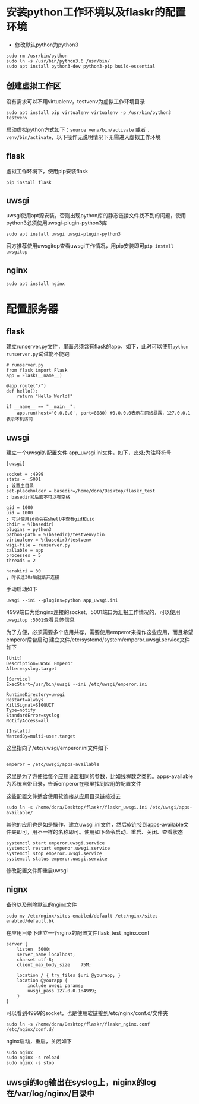 
# 安装python工作环境以及flaskr的配置环境

- 修改默认python为python3

```
sudo rm /usr/bin/python
sudo ln -s /usr/bin/python3.6 /usr/bin/
sudo apt install python3-dev python3-pip build-essential
```

## 创建虚拟工作区
没有需求可以不用virtualenv，testvenv为虚拟工作环境目录

`sudo apt install pip virtualenv
virtualenv -p /usr/bin/python3 testvenv`

启动虚拟python方式如下：`source venv/bin/activate` 或者 `. venv/bin/activate`，以下操作无说明情况下无需进入虚拟工作环境

## flask
虚拟工作环境下，使用pip安装flask

`pip install flask`

## uwsgi
uwsgi使用apt源安装，否则出现python库的静态链接文件找不到的问题，使用python3必须使用uwsgi-plugin-python3库

`sudo apt install uwsgi uwsgi-plugin-python3`

官方推荐使用uwsgitop查看uwsgi工作情况，用pip安装即可`pip install uwsgitop`

## nginx
`sudo apt install nginx`

# 配置服务器
## flask
建立runserver.py文件，里面必须含有flask的app，如下，此时可以使用`python runserver.py`试试能不能跑
```
# runserver.py
from flask import Flask
app = Flask(__name__)

@app.route("/")
def hello():
    return "Hello World!"

if __name__ == "__main__":
    app.run(host='0.0.0.0', port=8080) #0.0.0.0表示在网络暴露，127.0.0.1表示本机访问
```
## uwsgi
建立一个uwsgi的配置文件 app_uwsgi.ini文件，如下，此处;为注释符号
```
[uwsgi]

socket = :4999
stats = :5001
; 设置主目录
set-placeholder = basedir=/home/dora/Desktop/flaskr_test 
; basedir和后面不可以有空格

gid = 1000
uid = 1000
; 可以使用id命令在shell中查看gid和uid
chdir = %(basedir)
plugins = python3
pathon-path = %(basedir)/testvenv/bin
virtualenv = %(basedir)/testvenv
wsgi-file = runserver.py
callable = app
processes = 5
threads = 2

harakiri = 30 
; 时长过30s后就断开连接
```
手动启动如下

`uwsgi --ini --plugins=python app_uwsgi.ini `

4999端口为给nginx连接的socket，5001端口为汇报工作情况的，可以使用`uwsgitop :5001`查看具体信息

为了方便，必须需要多个应用共存，需要使用emperor来操作这些应用，而且希望emperor后台启动
建立文件/etc/systemd/system/emperor.uwsgi.service文件如下
```
[Unit]
Description=uWSGI Emperor
After=syslog.target

[Service]
ExecStart=/usr/bin/uwsgi --ini /etc/uwsgi/emperor.ini

RuntimeDirectory=uwsgi
Restart=always
KillSignal=SIGQUIT
Type=notify
StandardError=syslog
NotifyAccess=all

[Install]
WantedBy=multi-user.target
```
这里指向了/etc/uwsgi/emperor.ini文件如下
```[uwsgi]

emperor = /etc/uwsgi/apps-available
```

这里是为了方便给每个应用设置相同的参数，比如线程数之类的。apps-available为系统自带目录，告诉emperor在哪里找到应用的配置文件

这些配置文件适合使用软连接从应用目录链接过去

`sudo ln -s /home/dora/Desktop/flaskr/flaskr_uwsgi.ini /etc/uwsgi/apps-available/`

其他的应用也是如是操作，建立uwsgi.ini文件，然后软连接到apps-available文件夹即可，用不一样的名称即可。使用如下命令启动、重启、关闭、查看状态
```
systemctl start emperor.uwsgi.service
systemctl restart emperor.uwsgi.service
systemctl stop emperor.uwsgi.service
systemctl status emperor.uwsgi.service
```
修改配置文件即重启uwsgi

## nignx
备份以及删除默认的nginx文件

`sudo mv /etc/nginx/sites-enabled/default /etc/nginx/sites-enabled/default.bk`

在应用目录下建立一个nginx的配置文件flask_test_nginx.conf
```
server {
    listen  5000;
    server_name localhost;
    charset utf-8;
    client_max_body_size    75M;

    location / { try_files $uri @yourapp; }
    location @yourapp {
        include uwsgi_params;
        uwsgi_pass 127.0.0.1:4999;
    }
}
```
可以看到4999的socket，也是使用软链接到/etc/nginx/conf.d/文件夹

`sudo ln -s /home/dora/Desktop/flaskr/flaskr_nginx.conf /etc/nginx/conf.d/`

nginx启动，重启，关闭如下
```
sudo nginx
sudo nginx -s reload
sudo nginx -s stop
```
## uwsgi的log输出在syslog上，niginx的log在/var/log/nginx/目录中
